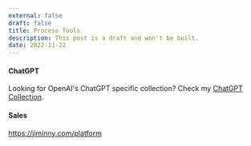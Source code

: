```yaml
---
external: false
draft: false
title: Process Tools
description: This post is a draft and won't be built.
date: 2022-11-22
---
```


#### ChatGPT
Looking for OpenAI's ChatGPT specific collection? Check my [ChatGPT Collection](/favorites/chatgpt).


#### Sales
https://jiminny.com/platform
